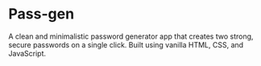 # Pass-gen
A clean and minimalistic password generator app that creates two strong, secure passwords on a single click. Built using vanilla HTML, CSS, and JavaScript.
